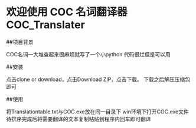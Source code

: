 # 欢迎使用 COC 名词翻译器 COC_Translater
##项目背景

COC名词一大堆查起来很麻烦就写了一个小python
代码很烂但是可以用

##安装

点击clone or download，点击Download ZIP，点击下载。
下载之后解压压缩包即可

##使用

将Translationtable.txt与COC.exe放在同一目录下
win环境下打开COC.exe文件
待排序完成后将需要翻译的文本复制粘贴到程序内回车即可翻译